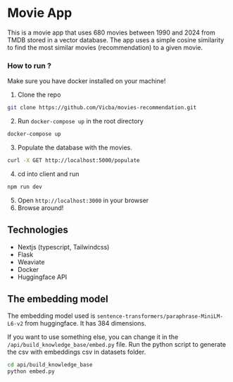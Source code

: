 # Movie App

This is a movie app that uses 680 movies between 1990 and 2024 from TMDB stored in a vector database. The app uses a simple cosine similarity to find the most similar movies (recommendation) to a given movie.

### How to run ?

Make sure you have docker installed on your machine!

1. Clone the repo

```bash
git clone https://github.com/Vicba/movies-recommendation.git
```

2. Run `docker-compose up` in the root directory

```bash
docker-compose up
```

3. Populate the database with the movies.

```bash
curl -X GET http://localhost:5000/populate
```

4. cd into client and run

```bash
npm run dev
```

5. Open `http://localhost:3000` in your browser
6. Browse around!

## Technologies

- Nextjs (typescript, Tailwindcss)
- Flask
- Weaviate
- Docker
- Huggingface API

## The embedding model

The embedding model used is `sentence-transformers/paraphrase-MiniLM-L6-v2` from huggingface. It has 384 dimensions.

If you want to use something else, you can change it in the `/api/build_knowledge_base/embed.py` file.
Run the python script to generate the csv with embeddings csv in datasets folder.

```bash
cd api/build_knowledge_base
python embed.py
```
